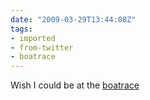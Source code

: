 ```yaml
---
date: "2009-03-29T13:44:08Z"
tags:
- imported
- from-twitter
- boatrace
---
```

Wish I could be at the [boatrace](/tags/boatrace)
